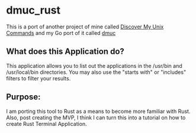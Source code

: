 # dmuc_rust
This is a port of another project of mine called [Discover My Unix Commands](https://github.com/crazcalm/DiscoverMyUnixCommands) and my Go port of it called [dmuc](https://github.com/crazcalm/dmuc)

## What does this Application do?
This application allows you to list out the applications in the /usr/bin and /usr/local/bin directories. You may also use the "starts with" or "includes" filters to filter your results.

## Purpose:
I am porting this tool to Rust as a means to become more familiar with Rust. Also, post creating the MVP, I think I can turn this into a tutorial on how to create Rust Terminal Application.

